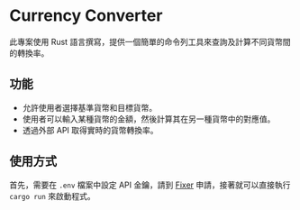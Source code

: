 # Currency Converter

此專案使用 Rust 語言撰寫，提供一個簡單的命令列工具來查詢及計算不同貨幣間的轉換率。

## 功能

- 允許使用者選擇基準貨幣和目標貨幣。
- 使用者可以輸入某種貨幣的金額，然後計算其在另一種貨幣中的對應值。
- 透過外部 API 取得實時的貨幣轉換率。

## 使用方式

首先，需要在 `.env` 檔案中設定 API 金鑰，請到 [Fixer](https://fixer.io/) 申請，接著就可以直接執行 `cargo run` 來啟動程式。